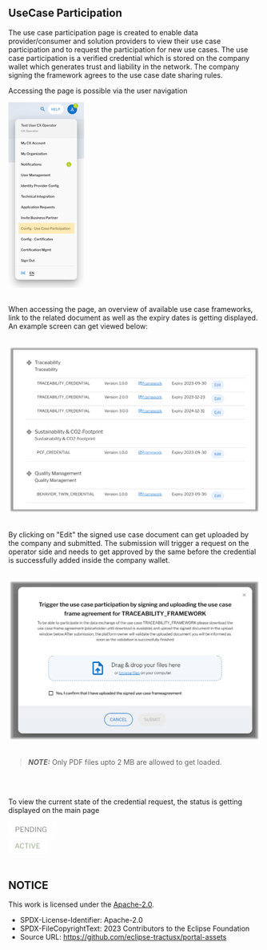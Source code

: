 ## UseCase Participation

The use case participation page is created to enable data provider/consumer and solution providers to view their use case participation and to request the participation for new use cases.
The use case participation is a verified credential which is stored on the company wallet which generates trust and liability in the network. The company signing the framework agrees to the use case date sharing rules.

Accessing the page is possible via the user navigation

<img width="152" alt="image" src="https://raw.githubusercontent.com/eclipse-tractusx/portal-assets/main/docs/static/use-case-participation-option.png">

<br>
<br>

When accessing the page, an overview of available use case frameworks, link to the related document as well as the expiry dates is getting displayed.
An example screen can get viewed below:

<br>
<img width="636" alt="image" src="https://raw.githubusercontent.com/eclipse-tractusx/portal-assets/main/docs/static/usecase-credential-application-overview.png">
<br>
<br>

By clicking on "Edit" the signed use case document can get uploaded by the company and submitted.
The submission will trigger a request on the operator side and needs to get approved by the same before the credential is successfully added inside the company wallet.

<br>
<img width="636" alt="image" src="https://raw.githubusercontent.com/eclipse-tractusx/portal-assets/main/docs/static/agreement-file-upload.png">
<br>
<br>

> **_NOTE:_** Only PDF files upto 2 MB are allowed to get loaded.

<br>
<br>

To view the current state of the credential request, the status is getting displayed on the main page

<img width="96" alt="image" src="https://raw.githubusercontent.com/eclipse-tractusx/portal-assets/main/docs/static/status-pending.png">
<br>
<img width="77" alt="image" src="https://raw.githubusercontent.com/eclipse-tractusx/portal-assets/main/docs/static/status-active.png">

<br>
<br>

## NOTICE

This work is licensed under the [Apache-2.0](https://www.apache.org/licenses/LICENSE-2.0).

- SPDX-License-Identifier: Apache-2.0
- SPDX-FileCopyrightText: 2023 Contributors to the Eclipse Foundation
- Source URL: https://github.com/eclipse-tractusx/portal-assets
